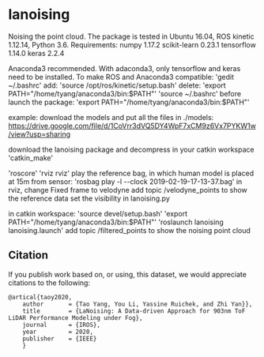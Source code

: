 # lanoising

Noising the point cloud.
The package is tested in Ubuntu 16.04, ROS kinetic 1.12.14, Python 3.6.
Requirements:
numpy 1.17.2
scikit-learn 0.23.1
tensorflow 1.14.0
keras 2.2.4

Anaconda3 recommended. With adaconda3, only tensorflow and keras need to be installed.
To make ROS and Anaconda3 compatible:
'gedit ~/.bashrc'
add: 'source /opt/ros/kinetic/setup.bash'
delete: 'export PATH="/home/tyang/anaconda3/bin:$PATH"'
'source ~/.bashrc'
before launch the package:
'export PATH="/home/tyang/anaconda3/bin:$PATH"'

example:
download the models and put all the files in ./models:
https://drive.google.com/file/d/1CoVrr3dVQ5DY4WpF7xCM9z6Vx7PYKW1w/view?usp=sharing

download the lanoising package and decompress in your catkin workspace
'catkin_make'

'roscore'
'rviz rviz'
play the reference bag, in which human model is placed at 15m from sensor:
'rosbag play -l --clock 2019-02-19-17-13-37.bag'
in rviz, change Fixed frame to velodyne
add topic /velodyne_points to show the reference data
set the visibility in lanoising.py

in catkin workspace:
'source devel/setup.bash'
'export PATH="/home/tyang/anaconda3/bin:$PATH"'
'roslaunch lanoising lanoising.launch'
add topic /filtered_points to show the noising point cloud

## Citation
If you publish work based on, or using, this dataset, we would appreciate citations to the following:

    @artical{taoy2020,
        author       = {Tao Yang, You Li, Yassine Ruichek, and Zhi Yan}},
        title        = {LaNoising: A Data-driven Approach for 903nm ToF LiDAR Performance Modeling under Fog},
        journal      = {IROS},
        year         = 2020,
        publisher    = {IEEE}
        }

